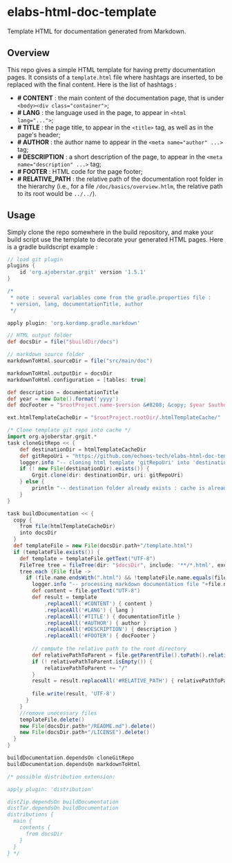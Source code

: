 # elabs-html-doc-template
Template HTML for documentation generated from Markdown.

## Overview

This repo gives a simple HTML template for having pretty documentation pages. It consists of a ```template.html``` file where hashtags are inserted, to be replaced with the final content. Here is the list of hashtags :

 - **\# CONTENT** : the main content of the documentation page, that is under ```<body><div class="container">```;
 - **\# LANG** : the language used in the page, to appear in ```<html lang="...">```;
 - **\# TITLE** : the page title, to appear in the ```<title>``` tag, as well as in the page's header;
 - **\# AUTHOR** : the author name to appear in the ```<meta name="author" ...>``` tag;
 - **\# DESCRIPTION** : a short description of the page, to appear in the ```<meta name="description" ...>``` tag;
 - **\# FOOTER** : HTML code for the page footer;
 - **\# RELATIVE_PATH** : the relative path of the documentation root folder in the hierarchy (i.e., for a file ```/doc/basics/overview.htlm```, the relative path to its root would be ```../../```).

## Usage

Simply clone the repo somewhere in the build repository, and make your build script use the template to decorate your generated HTML pages. Here is a gradle buildscript example :

```gradle
// load git plugin
plugins {
	id 'org.ajoberstar.grgit' version '1.5.1'
}

/* 
 * note : several variables come from the gradle.properties file : 
 * version, lang, documentationTitle, author
 */

apply plugin: 'org.kordamp.gradle.markdown'

// HTML output folder
def docsDir = file("$buildDir/docs")

// markdown source folder
markdownToHtml.sourceDir = file("src/main/doc")

markdownToHtml.outputDir = docsDir
markdownToHtml.configuration = [tables: true]

def description = documentationTitle
def year = new Date().format('yyyy')
def docFooter = "$rootProject.name-$version &#8208; &copy; $year $author"

ext.htmlTemplateCacheDir = "$rootProject.rootDir/.htmlTemplateCache/"

/* Clone template git repo into cache */
import org.ajoberstar.grgit.*
task cloneGitRepo << {
	def destinationDir = htmlTemplateCacheDir
	def gitRepoUri = "https://github.com/echoes-tech/elabs-html-doc-template.git"
	logger.info "-- cloning html template 'gitRepoUri' into 'destinationDir'"
	if (! new File(destinationDir).exists()) {
		Grgit.clone(dir: destinationDir, uri: gitRepoUri)
	} else {
		println "-- destination folder already exists : cache is already populated."
	}
}

task buildDocumentation << {
  copy {
	from file(htmlTemplateCacheDir)
	into docsDir
  }
  def templateFile = new File(docsDir.path+"/template.html")
  if (templateFile.exists()) {
	def template = templateFile.getText("UTF-8")
	FileTree tree = fileTree(dir: "$docsDir", include: '**/*.html', exclude: ['/javadoc', '/groovydoc', '/template.html'])
	tree.each {File file ->
	  if (file.name.endsWith(".html") && !templateFile.name.equals(file.name)) {
		logger.info "-- processing markdown documentation file "+file.name+"..."
		def content = file.getText("UTF-8")
		def result = template
			.replaceAll('#CONTENT') { content }
			.replaceAll('#LANG') { lang }
			.replaceAll('#TITLE') { documentationTitle }
			.replaceAll('#AUTHOR') { author }
			.replaceAll('#DESCRIPTION') { description }
			.replaceAll('#FOOTER') { docFooter }
		
		// compute the relative path to the root directory
		def relativePathToParent = file.getParentFile().toPath().relativize( docsDir.toPath() ).toFile().toString()
		if (! relativePathToParent.isEmpty()) {
			relativePathToParent += "/"
		}
		result = result.replaceAll('#RELATIVE_PATH') { relativePathToParent }
		
		file.write(result, 'UTF-8')
	  }
	}
	//remove unecessary files
	templateFile.delete()
	new File(docsDir.path+"/README.md").delete()
	new File(docsDir.path+"/LICENSE").delete()
  }
}

buildDocumentation.dependsOn cloneGitRepo
buildDocumentation.dependsOn markdownToHtml

/* possible distribution extension:

apply plugin: 'distribution'

distZip.dependsOn buildDocumentation
distTar.dependsOn buildDocumentation
distributions {
  main {
	contents {
	  from docsDir
	}
  }
} */
```
